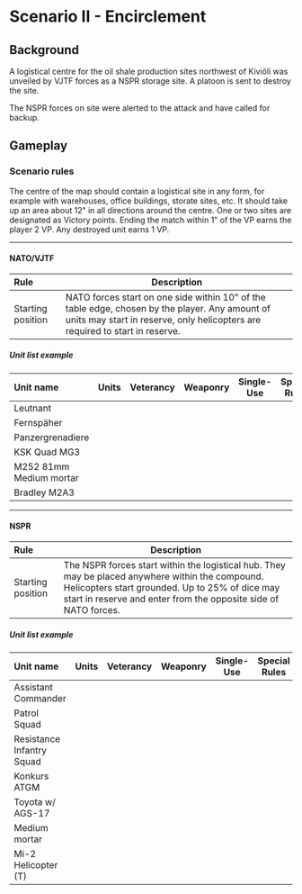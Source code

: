 # Scenario II - Encirclement

## Background

A logistical centre for the oil shale production sites northwest of Kiviõli was unveiled by VJTF forces as a NSPR storage site. A platoon is sent to destroy the site.

The NSPR forces on site were alerted to the attack and have called for backup.

## Gameplay

### Scenario rules

The centre of the map should contain a logistical site in any form, for example with warehouses, office buildings, storate sites, etc. It should take up an area about 12" in all directions around the centre. One or two sites are designated as Victory points. Ending the match within 1" of the VP earns the player 2 VP. Any destroyed unit earns 1 VP.

****

#### NATO/VJTF

| Rule | Description |
| :---- | ---- |
| Starting position | NATO forces start on one side within 10" of the table edge, chosen by the player. Any amount of units may start in reserve, only helicopters are required to start in reserve. |

##### Unit list example

| Unit name | Units | Veterancy | Weaponry | Single-Use | Special Rules | Cost |
| :---- | ---- | ---- | ---- | ---- | ---- | ---- |
| Leutnant |||||||
| Fernspäher |||||||
| Panzergrenadiere |||||||
| KSK Quad MG3 |||||||
| M252 81mm Medium mortar |||||||
| Bradley M2A3 |||||||

****

#### NSPR

| Rule | Description |
| :---- | ---- |
| Starting position | The NSPR forces start within the logistical hub. They may be placed anywhere within the compound. Helicopters start grounded. Up to 25% of dice may start in reserve and enter from the opposite side of NATO forces. |

##### Unit list example


| Unit name | Units | Veterancy | Weaponry | Single-Use | Special Rules | Cost |
| :---- | ---- | ---- | ---- | ---- | ---- | ---- |
| Assistant Commander |||||||
| Patrol Squad |||||||
| Resistance Infantry Squad |||||||
| Konkurs ATGM |||||||
| Toyota w/ AGS-17 |||||||
| Medium mortar |||||| Free |
| Mi-2 Helicopter (T) |||||||